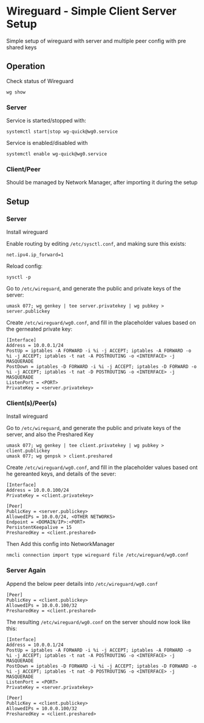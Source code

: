 # Wireguard - Simple Client Server Setup

Simple setup of wireguard with server and multiple peer config with pre shared keys

## Operation
Check status of Wireguard
```
wg show
```
### Server
Service is started/stopped with:
```
systemctl start|stop wg-quick@wg0.service
```

Service is enabled/disabled with
```
systemctl enable wg-quick@wg0.service
```
### Client/Peer
Should be managed by Network Manager, after importing it during the setup

## Setup

### Server

Install wireguard

Enable routing by editing `/etc/sysctl.conf`, and making sure this exists:
```
net.ipv4.ip_forward=1
```

Reload config:
```
sysctl -p
```

Go to `/etc/wireguard`, and generate the public and private keys of the server:
```
umask 077; wg genkey | tee server.privatekey | wg pubkey > server.publickey
```

Create `/etc/wireguard/wg0.conf`, and fill in the placeholder values based on the gerneated private key:
```
[Interface]
Address = 10.0.0.1/24
PostUp = iptables -A FORWARD -i %i -j ACCEPT; iptables -A FORWARD -o %i -j ACCEPT; iptables -t nat -A POSTROUTING -o <INTERFACE> -j MASQUERADE
PostDown = iptables -D FORWARD -i %i -j ACCEPT; iptables -D FORWARD -o %i -j ACCEPT; iptables -t nat -D POSTROUTING -o <INTERFACE> -j MASQUERADE
ListenPort = <PORT>
PrivateKey = <server.privatekey>
```

### Client(s)/Peer(s)
Install wireguard

Go to `/etc/wireguard`, and generate the public and private keys of the server, and also the Preshared Key
```
umask 077; wg genkey | tee client.privatekey | wg pubkey > client.publickey 
umask 077; wg genpsk > client.preshared
```

Create `/etc/wireguard/wg0.conf`, and fill in the placeholder values based ont he gereanted keys, and details of the sever:
```
[Interface]
Address = 10.0.0.100/24
PrivateKey = <client.privatekey>

[Peer]
PublicKey = <server.publickey>
AllowedIPs = 10.0.0/24, <OTHER NETWORKS> 
Endpoint = <DOMAIN/IP>:<PORT>
PersistentKeepalive = 15
PresharedKey = <client.preshared>
```

Then Add this config into NetworkManager
```
nmcli connection import type wireguard file /etc/wireguard/wg0.conf
```

### Server Again
Append the below peer details into `/etc/wireguard/wg0.conf`
```
[Peer]
PublicKey = <client.publickey>
AllowedIPs = 10.0.0.100/32
PresharedKey = <client.preshared>
```

The resulting `/etc/wireguard/wg0.conf` on the server should now look like this:
```
[Interface]
Address = 10.0.0.1/24
PostUp = iptables -A FORWARD -i %i -j ACCEPT; iptables -A FORWARD -o %i -j ACCEPT; iptables -t nat -A POSTROUTING -o <INTERFACE> -j MASQUERADE
PostDown = iptables -D FORWARD -i %i -j ACCEPT; iptables -D FORWARD -o %i -j ACCEPT; iptables -t nat -D POSTROUTING -o <INTERFACE> -j MASQUERADE
ListenPort = <PORT>
PrivateKey = <server.privatekey>

[Peer]
PublicKey = <client.publickey>
AllowedIPs = 10.0.0.100/32
PresharedKey = <client.preshared>
```
